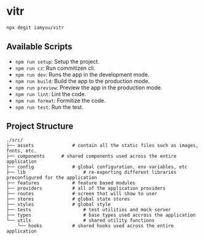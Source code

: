 # vitr

```sh
npx degit iamyuu/vitr
```

## Available Scripts

- `npm run setup`: Setup the project.
- `npm run cz`: Run commitizen cli.
- `npm run dev`: Runs the app in the development mode.
- `npm run build`: Build the app to the production mode.
- `npm run preview`: Preview the app in the production mode.
- `npm run lint`: Lint the code.
- `npm run format`: Formitize the code.
- `npm run test`: Run the test.

## Project Structure

```
./src/
├── assets				# contain all the static files such as images, fonts, etc.
├── components		# shared components used across the entire application
├── config				# global configuration, env variables, etc
├── lib						# re-exporting different libraries preconfigured for the application
├── features			# feature based modules
├── providers			# all of the application providers
├── routes				# screen that will show to user
├── stores				# global state stores
├── styles				# global style
├── tests					# test utilities and mock server
├── types					# base types used accross the application
└── utils					# shared utility functions
    └── hooks			# shared hooks used across the entire application
```
